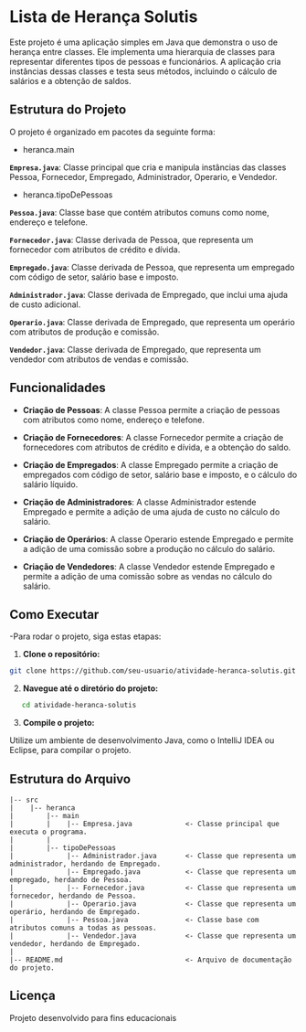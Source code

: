 # Lista de Herança Solutis

Este projeto é uma aplicação simples em Java que demonstra o uso de herança entre classes. Ele implementa uma hierarquia de classes para representar diferentes tipos de pessoas e funcionários. A aplicação cria instâncias dessas classes e testa seus métodos, incluindo o cálculo de salários e a obtenção de saldos.

## Estrutura do Projeto
O projeto é organizado em pacotes da seguinte forma:

- heranca.main

**`Empresa.java`**: Classe principal que cria e manipula instâncias das classes Pessoa, Fornecedor, Empregado, Administrador, Operario, e Vendedor.
  
- heranca.tipoDePessoas

**`Pessoa.java`**: Classe base que contém atributos comuns como nome, endereço e telefone.

**`Fornecedor.java`**: Classe derivada de Pessoa, que representa um fornecedor com atributos de crédito e dívida.

**`Empregado.java`**: Classe derivada de Pessoa, que representa um empregado com código de setor, salário base e imposto.

**`Administrador.java`**: Classe derivada de Empregado, que inclui uma ajuda de custo adicional.

**`Operario.java`**: Classe derivada de Empregado, que representa um operário com atributos de produção e comissão.

**`Vendedor.java`**: Classe derivada de Empregado, que representa um vendedor com atributos de vendas e comissão.

## Funcionalidades
- **Criação de Pessoas**: A classe Pessoa permite a criação de pessoas com atributos como nome, endereço e telefone.
  
- **Criação de Fornecedores**: A classe Fornecedor permite a criação de fornecedores com atributos de crédito e dívida, e a obtenção do saldo.

- **Criação de Empregados**: A classe Empregado permite a criação de empregados com código de setor, salário base e imposto, e o cálculo do salário líquido.

- **Criação de Administradores**: A classe Administrador estende Empregado e permite a adição de uma ajuda de custo no cálculo do salário.

- **Criação de Operários**: A classe Operario estende Empregado e permite a adição de uma comissão sobre a produção no cálculo do salário.

- **Criação de Vendedores**: A classe Vendedor estende Empregado e permite a adição de uma comissão sobre as vendas no cálculo do salário.

## Como Executar
-Para rodar o projeto, siga estas etapas:

1. **Clone o repositório:**

```bash
git clone https://github.com/seu-usuario/atividade-heranca-solutis.git
```

2. **Navegue até o diretório do projeto:**

```bash
   cd atividade-heranca-solutis
````

3. **Compile o projeto:**

 Utilize um ambiente de desenvolvimento Java, como o IntelliJ IDEA ou Eclipse, para 
 compilar o projeto. 

## Estrutura do Arquivo

```
|-- src
|    |-- heranca
|        |-- main
|        |    |-- Empresa.java             <- Classe principal que executa o programa.
|        |
|        |-- tipoDePessoas
|             |-- Administrador.java       <- Classe que representa um administrador, herdando de Empregado.
|             |-- Empregado.java           <- Classe que representa um empregado, herdando de Pessoa.
|             |-- Fornecedor.java          <- Classe que representa um fornecedor, herdando de Pessoa.
|             |-- Operario.java            <- Classe que representa um operário, herdando de Empregado.
|             |-- Pessoa.java              <- Classe base com atributos comuns a todas as pessoas.
|             |-- Vendedor.java            <- Classe que representa um vendedor, herdando de Empregado.
|
|-- README.md                              <- Arquivo de documentação do projeto.

```
## Licença

Projeto desenvolvido para fins educacionais
